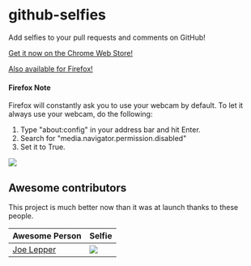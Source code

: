 github-selfies
==============

Add selfies to your pull requests and comments on GitHub!

[Get it now on the Chrome Web Store!](https://chrome.google.com/webstore/detail/github-selfies/ldnpkdnkgkogfnahcnldaedcoadjbkbl)

[Also available for Firefox!](https://addons.mozilla.org/en-US/firefox/addon/github-selfies/)

#### Firefox Note ####

Firefox will constantly ask you to use your webcam by default. To let it always use your webcam, do the following:

1. Type "about:config" in your address bar and hit Enter.
2. Search for "media.navigator.permission.disabled"
3. Set it to True.

![](http://i.imgur.com/ynB5qov.png)

## Awesome contributors

This project is much better now than it was at launch thanks to these people.

Awesome Person | Selfie
-------------- | ------
[Joe Lepper](http://github.com/joeLepper) | ![](https://camo.githubusercontent.com/fe6f151919b83cb46a4598293e3b26df05391d7a/687474703a2f2f692e696d6775722e636f6d2f615a396972764f2e676966)
